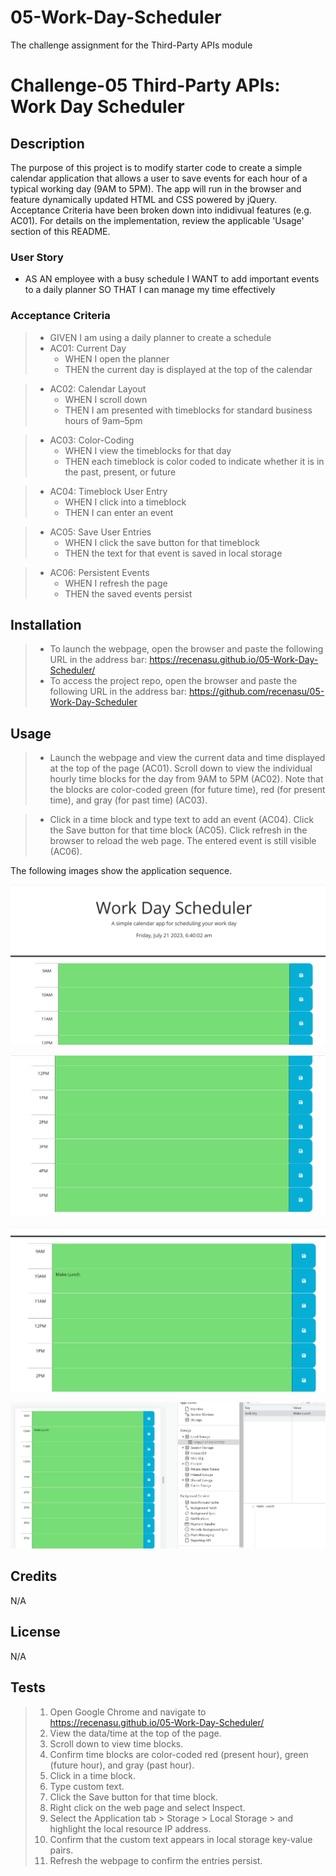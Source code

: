 # 05-Work-Day-Scheduler
The challenge assignment for the Third-Party APIs module

# Challenge-05 Third-Party APIs: Work Day Scheduler

## Description
The purpose of this project is to modify starter code to create a simple calendar application that allows a user to save events for each hour of a typical working day (9AM to 5PM). The app will run in the browser and feature dynamically updated HTML and CSS powered by jQuery. Acceptance Criteria have been broken down into indidivual features (e.g. AC01). For details on the implementation, review the applicable 'Usage' section of this README.

### User Story

* AS AN employee with a busy schedule
I WANT to add important events to a daily planner
SO THAT I can manage my time effectively

### Acceptance Criteria

> * GIVEN I am using a daily planner to create a schedule
> * AC01: Current Day
>    -	WHEN I open the planner
>    -	THEN the current day is displayed at the top of the calendar    

>* AC02: Calendar Layout
>    -	WHEN I scroll down
>    -	THEN I am presented with timeblocks for standard business hours of 9am&ndash;5pm

>* AC03: Color-Coding
>    -	WHEN I view the timeblocks for that day
>    -	THEN each timeblock is color coded to indicate whether it is in the past, present, or future

>* AC04: Timeblock User Entry
>    -	WHEN I click into a timeblock
>    -	THEN I can enter an event

>* AC05: Save User Entries
>    -	WHEN I click the save button for that timeblock
>    -	THEN the text for that event is saved in local storage

>* AC06: Persistent Events
>    -	WHEN I refresh the page
>    -	THEN the saved events persist


## Installation

> * To launch the webpage, open the browser and paste the following URL in the address bar: https://recenasu.github.io/05-Work-Day-Scheduler/
> * To access the project repo, open the browser and paste the following URL in the address bar: https://github.com/recenasu/05-Work-Day-Scheduler

## Usage

> * Launch the webpage and view the current data and time displayed at the top of the page (AC01). Scroll down to view the individual hourly time blocks for the day from 9AM to 5PM (AC02). Note that the blocks are color-coded green (for future time), red (for present time), and gray (for past time) (AC03).

> * Click in a time block and type text to add an event (AC04). Click the Save button for that time block (AC05). Click refresh in the browser to reload the web page. The entered event is still visible (AC06).


The following images show the application sequence.

![Initial page with Date/Time displayed](./imgs/Planner1.png)


![Scrolled Down View](./imgs/Planner2.png)

![Data Entry](./imgs/Planner3.png)


![Data Stored in Local Storage](./imgs/Planner4.png)


## Credits

N/A

## License

N/A


## Tests

>1. Open Google Chrome and navigate to https://recenasu.github.io/05-Work-Day-Scheduler/
>2. View the data/time at the top of the page.
>3. Scroll down to view time blocks.
>4. Confirm time blocks are color-coded red (present hour), green (future hour), and gray (past hour).
>5. Click in a time block. 
>6. Type custom text.
>7. Click the Save button for that time block.
>8. Right click on the web page and select Inspect.
>9. Select the Application tab > Storage > Local Storage > and highlight the local resource IP address. 
>10. Confirm that the custom text appears in local storage key-value pairs.
>11. Refresh the webpage to confirm the entries persist. 


